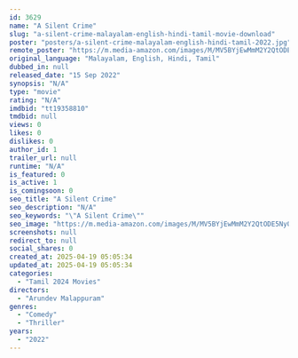 ```yaml
---
id: 3629
name: "A Silent Crime"
slug: "a-silent-crime-malayalam-english-hindi-tamil-movie-download"
poster: "posters/a-silent-crime-malayalam-english-hindi-tamil-2022.jpg"
remote_poster: "https://m.media-amazon.com/images/M/MV5BYjEwMmM2Y2QtODE5Ny00OTJhLWIzOWQtMDhjZDNhZDRhOThmXkEyXkFqcGdeQXVyMTQyMzY3MDM1._V1_SX300.jpg"
original_language: "Malayalam, English, Hindi, Tamil"
dubbed_in: null
released_date: "15 Sep 2022"
synopsis: "N/A"
type: "movie"
rating: "N/A"
imdbid: "tt19358810"
tmdbid: null
views: 0
likes: 0
dislikes: 0
author_id: 1
trailer_url: null
runtime: "N/A"
is_featured: 0
is_active: 1
is_comingsoon: 0
seo_title: "A Silent Crime"
seo_description: "N/A"
seo_keywords: "\"A Silent Crime\""
seo_image: "https://m.media-amazon.com/images/M/MV5BYjEwMmM2Y2QtODE5Ny00OTJhLWIzOWQtMDhjZDNhZDRhOThmXkEyXkFqcGdeQXVyMTQyMzY3MDM1._V1_SX300.jpg"
screenshots: null
redirect_to: null
social_shares: 0
created_at: 2025-04-19 05:05:34
updated_at: 2025-04-19 05:05:34
categories:
  - "Tamil 2024 Movies"
directors:
  - "Arundev Malappuram"
genres:
  - "Comedy"
  - "Thriller"
years:
  - "2022"
---
```

